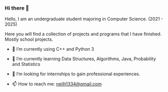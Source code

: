 ### Hi there 👋

<!--
**NightFall28/NightFall28** is a ✨ _special_ ✨ repository because its `README.md` (this file) appears on your GitHub profile.

Here are some ideas to get you started:

- 🔭 I’m currently working on ...
- 🌱 I’m currently learning ...
- 👯 I’m looking to collaborate on ...
- 🤔 I’m looking for help with ...
- 💬 Ask me about ...
- 📫 How to reach me: ...
- 😄 Pronouns: ...
- ⚡ Fun fact: ...
--> 
Hello, I am an undergraduate student majoring in Computer Science. (2021 - 2025)

Here you will find a collection of projects and programs that I have finished. Mostly school projects.

- 🔭 I’m currently using C++ and Python 3

- 🌱 I’m currently learning Data Structures, Algorithms, Java, Probability and Statistics

- 💬 I’m looking for internships to gain professional experiences.

- 📫 How to reach me: neilh1334@gmail.com

